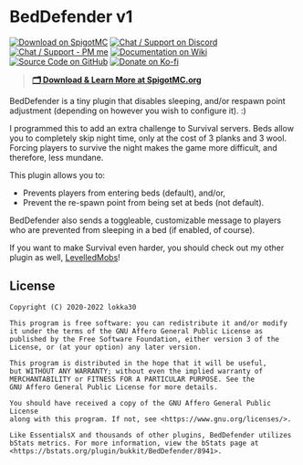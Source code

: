 # BedDefender v1

[![Download on SpigotMC](https://img.shields.io/badge/Download-on%20SpigotMC-teal?style=flat-square&logo=dropbox&logoColor=white)](https://www.spigotmc.org/resources/beddefender.84183/)
[![Chat / Support on Discord](https://img.shields.io/badge/Chat%20%2F%20Support-on%20Discord-teal?style=flat-square&logo=discord&logoColor=white)](https://discord.io/arcaneplugins)
[![Chat / Support - PM me](https://img.shields.io/badge/Chat%20%2F%20Support-PM%20me-teal?style=flat-square&logo=googlemessages)](https://www.spigotmc.org/conversations/add?to=lokka30)
[![Documentation on Wiki](https://img.shields.io/badge/Documentation-on%20Wiki-teal?style=flat-square&logo=wikipedia)](https://github.com/lokka30/BedDefender/wiki)
[![Source Code on GitHub](https://img.shields.io/badge/Source%20Code-on%20GitHub-teal?style=flat-square&logo=github)](https://github.com/lokka30/BedDefender/)
[![Donate on Ko-fi](https://img.shields.io/badge/donate-on%20Ko--fi-teal?style=flat-square&logo=kofi&logoColor=white)](https://ko-fi.com/lokka30)

> **[🗂 Download & Learn More at SpigotMC.org](https://www.spigotmc.org/resources/beddefender.84183/)**

BedDefender is a tiny plugin that disables sleeping, and/or respawn point adjustment
(depending on however you wish to configure it). :)

I programmed this to add an extra challenge to Survival servers. Beds allow you to completely skip
night time, only at the cost of 3 planks and 3 wool. Forcing players to survive the night makes the
game more difficult, and therefore, less mundane.

This plugin allows you to:

- Prevents players from entering beds (default), and/or,
- Prevent the re-spawn point from being set at beds (not default).

BedDefender also sends a toggleable, customizable message to players who are prevented from sleeping
in a bed (if enabled, of course).

If you want to make Survival even harder, you should check out my other plugin as well,
[LevelledMobs](https://www.spigotmc.org/resources/levelledmobs.74304/)!

## License

    Copyright (C) 2020-2022 lokka30
    
    This program is free software: you can redistribute it and/or modify
    it under the terms of the GNU Affero General Public License as
    published by the Free Software Foundation, either version 3 of the
    License, or (at your option) any later version.
    
    This program is distributed in the hope that it will be useful,
    but WITHOUT ANY WARRANTY; without even the implied warranty of
    MERCHANTABILITY or FITNESS FOR A PARTICULAR PURPOSE. See the
    GNU Affero General Public License for more details.
    
    You should have received a copy of the GNU Affero General Public License
    along with this program. If not, see <https://www.gnu.org/licenses/>.
    
    Like EssentialsX and thousands of other plugins, BedDefender utilizes
    bStats metrics. For more information, view the bStats page at
    <https://bstats.org/plugin/bukkit/BedDefender/8941>.